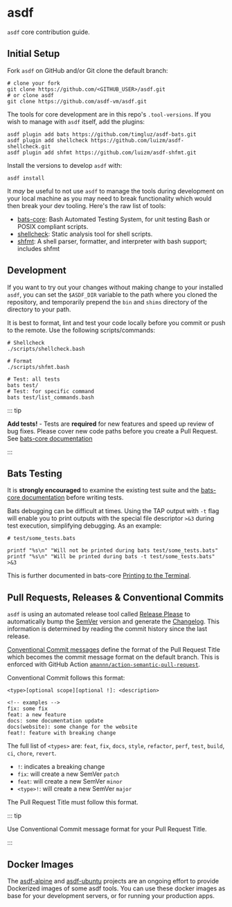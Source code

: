 # asdf

`asdf` core contribution guide.

## Initial Setup

Fork `asdf` on GitHub and/or Git clone the default branch:

```shell:no-line-numbers
# clone your fork
git clone https://github.com/<GITHUB_USER>/asdf.git
# or clone asdf
git clone https://github.com/asdf-vm/asdf.git
```

The tools for core development are in this repo's `.tool-versions`. If you wish to manage with `asdf` itself, add the plugins:

```shell:no-line-numbers
asdf plugin add bats https://github.com/timgluz/asdf-bats.git
asdf plugin add shellcheck https://github.com/luizm/asdf-shellcheck.git
asdf plugin add shfmt https://github.com/luizm/asdf-shfmt.git
```

Install the versions to develop `asdf` with:

```shell:no-line-numbers
asdf install
```

It _may_ be useful to not use `asdf` to manage the tools during development on your local machine as you may need to break functionality which would then break your dev tooling. Here's the raw list of tools:

- [bats-core](https://github.com/bats-core/bats-core): Bash Automated Testing System, for unit testing Bash or POSIX compliant scripts.
- [shellcheck](https://github.com/koalaman/shellcheck): Static analysis tool for shell scripts.
- [shfmt](https://github.com/mvdan/sh): A shell parser, formatter, and interpreter with bash support; includes shfmt

## Development

If you want to try out your changes without making change to your installed `asdf`, you can set the `$ASDF_DIR` variable to the path where you cloned the repository, and temporarily prepend the `bin` and `shims` directory of the directory to your path.

It is best to format, lint and test your code locally before you commit or push to the remote. Use the following scripts/commands:

```shell:no-line-numbers
# Shellcheck
./scripts/shellcheck.bash

# Format
./scripts/shfmt.bash

# Test: all tests
bats test/
# Test: for specific command
bats test/list_commands.bash
```

::: tip

**Add tests!** - Tests are **required** for new features and speed up review of bug fixes. Please cover new code paths before you create a Pull Request. See [bats-core documentation](https://bats-core.readthedocs.io/en/stable/index.html)

:::

## Bats Testing

It is **strongly encouraged** to examine the existing test suite and the [bats-core documentation](https://bats-core.readthedocs.io/en/stable/index.html) before writing tests.

Bats debugging can be difficult at times. Using the TAP output with `-t` flag will enable you to print outputs with the special file descriptor `>&3` during test execution, simplifying debugging. As an example:

```shell
# test/some_tests.bats

printf "%s\n" "Will not be printed during bats test/some_tests.bats"
printf "%s\n" "Will be printed during bats -t test/some_tests.bats" >&3
```

This is further documented in bats-core [Printing to the Terminal](https://bats-core.readthedocs.io/en/stable/writing-tests.html#printing-to-the-terminal).

## Pull Requests, Releases & Conventional Commits

`asdf` is using an automated release tool called [Release Please](https://github.com/googleapis/release-please) to automatically bump the [SemVer](https://semver.org/) version and generate the [Changelog](https://github.com/asdf-vm/asdf/blob/master/CHANGELOG.md). This information is determined by reading the commit history since the last release.

[Conventional Commit messages](https://www.conventionalcommits.org/) define the format of the Pull Request Title which becomes the commit message format on the default branch. This is enforced with GitHub Action [`amannn/action-semantic-pull-request`](https://github.com/amannn/action-semantic-pull-request).

Conventional Commit follows this format:

```:no-line-numbers
<type>[optional scope][optional !]: <description>

<!-- examples -->
fix: some fix
feat: a new feature
docs: some documentation update
docs(website): some change for the website
feat!: feature with breaking change
```

The full list of `<types>` are: `feat`, `fix`, `docs`, `style`, `refactor`, `perf`, `test`, `build`, `ci`, `chore`, `revert`.

* `!`: indicates a breaking change
* `fix`: will create a new SemVer `patch`
* `feat`: will create a new SemVer `minor`
* `<type>!`: will create a new SemVer `major`

The Pull Request Title must follow this format.

::: tip

Use Conventional Commit message format for your Pull Request Title.

:::

## Docker Images

The [asdf-alpine](https://github.com/vic/asdf-alpine) and [asdf-ubuntu](https://github.com/vic/asdf-ubuntu) projects are an ongoing effort to provide Dockerized images of some asdf tools. You can use these docker images as base for your development servers, or for running your production apps.

